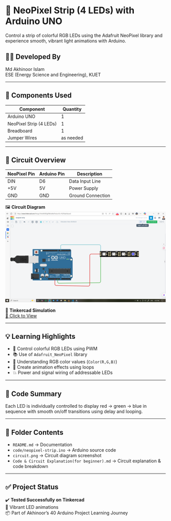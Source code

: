# 🌈 NeoPixel Strip (4 LEDs) with Arduino UNO

Control a strip of colorful RGB LEDs using the Adafruit NeoPixel library and experience smooth, vibrant light animations with Arduino.

## 👨‍🎓 Developed By
Md Akhinoor Islam  
ESE (Energy Science and Engineering), KUET

---

## 🔧 Components Used

| Component             | Quantity |
|------------------------|----------|
| Arduino UNO             | 1        |
| NeoPixel Strip (4 LEDs) | 1        |
| Breadboard              | 1        |
| Jumper Wires            | as needed |

---

## 🔌 Circuit Overview

| NeoPixel Pin | Arduino Pin | Description      |
|--------------|-------------|------------------|
| DIN          | D6          | Data Input Line  |
| +5V          | 5V          | Power Supply     |
| GND          | GND         | Ground Connection |

🖼️ **Circuit Diagram**  
![circuit](circuit.png)

🔗 **Tinkercad Simulation**  
[🔗 Click to View](https://www.tinkercad.com/things/14mb9UB3gDW-neopixel-strip)

---

## 💡 Learning Highlights

- 🎨 Control colorful RGB LEDs using PWM
- 📚 Use of `Adafruit_NeoPixel` library
- 🧠 Understanding RGB color values (`Color(R,G,B)`)
- 🔁 Create animation effects using loops
- 💥 Power and signal wiring of addressable LEDs

---

## 📜 Code Summary

Each LED is individually controlled to display red → green → blue in sequence with smooth on/off transitions using delay and looping.

---

## 📂 Folder Contents

- `README.md` → Documentation  
- `code/neopixel-strip.ino` → Arduino source code  
- `circuit.png` → Circuit diagram screenshot  
- `Code & Circuit Explanation(for beginner).md` → Circuit explanation & code breakdown  
---

## ✅ Project Status

✔️ **Tested Successfully on Tinkercad**  
🌈 Vibrant LED animations  
📦 Part of Akhinoor’s 40 Arduino Project Learning Journey  

